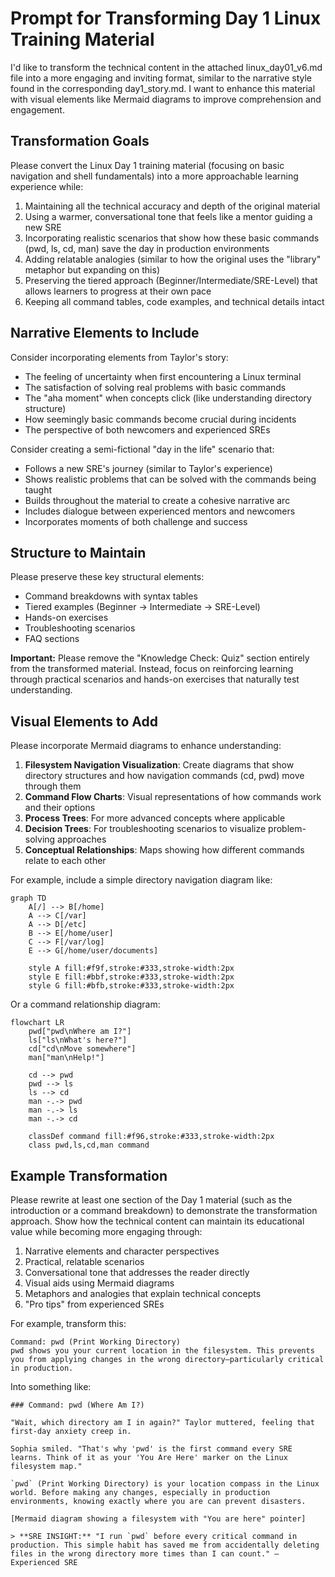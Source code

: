 # Prompt for Transforming Day 1 Linux Training Material

I'd like to transform the technical content in the attached linux_day01_v6.md file into a more engaging and inviting format, similar to the narrative style found in the corresponding day1_story.md. I want to enhance this material with visual elements like Mermaid diagrams to improve comprehension and engagement.

## Transformation Goals

Please convert the Linux Day 1 training material (focusing on basic navigation and shell fundamentals) into a more approachable learning experience while:

1. Maintaining all the technical accuracy and depth of the original material
2. Using a warmer, conversational tone that feels like a mentor guiding a new SRE
3. Incorporating realistic scenarios that show how these basic commands (pwd, ls, cd, man) save the day in production environments
4. Adding relatable analogies (similar to how the original uses the "library" metaphor but expanding on this)
5. Preserving the tiered approach (Beginner/Intermediate/SRE-Level) that allows learners to progress at their own pace
6. Keeping all command tables, code examples, and technical details intact

## Narrative Elements to Include

Consider incorporating elements from Taylor's story:
- The feeling of uncertainty when first encountering a Linux terminal
- The satisfaction of solving real problems with basic commands
- The "aha moment" when concepts click (like understanding directory structure)
- How seemingly basic commands become crucial during incidents
- The perspective of both newcomers and experienced SREs

Consider creating a semi-fictional "day in the life" scenario that:
- Follows a new SRE's journey (similar to Taylor's experience)
- Shows realistic problems that can be solved with the commands being taught
- Builds throughout the material to create a cohesive narrative arc
- Includes dialogue between experienced mentors and newcomers
- Incorporates moments of both challenge and success

## Structure to Maintain

Please preserve these key structural elements:
- Command breakdowns with syntax tables
- Tiered examples (Beginner → Intermediate → SRE-Level)
- Hands-on exercises
- Troubleshooting scenarios
- FAQ sections

**Important:** Please remove the "Knowledge Check: Quiz" section entirely from the transformed material. Instead, focus on reinforcing learning through practical scenarios and hands-on exercises that naturally test understanding.

## Visual Elements to Add

Please incorporate Mermaid diagrams to enhance understanding:

1. **Filesystem Navigation Visualization**: Create diagrams that show directory structures and how navigation commands (cd, pwd) move through them
2. **Command Flow Charts**: Visual representations of how commands work and their options
3. **Process Trees**: For more advanced concepts where applicable
4. **Decision Trees**: For troubleshooting scenarios to visualize problem-solving approaches
5. **Conceptual Relationships**: Maps showing how different commands relate to each other

For example, include a simple directory navigation diagram like:

```mermaid
graph TD
    A[/] --> B[/home]
    A --> C[/var]
    A --> D[/etc]
    B --> E[/home/user]
    C --> F[/var/log]
    E --> G[/home/user/documents]
    
    style A fill:#f9f,stroke:#333,stroke-width:2px
    style E fill:#bbf,stroke:#333,stroke-width:2px
    style G fill:#bfb,stroke:#333,stroke-width:2px
```

Or a command relationship diagram:

```mermaid
flowchart LR
    pwd["pwd\nWhere am I?"]
    ls["ls\nWhat's here?"]
    cd["cd\nMove somewhere"]
    man["man\nHelp!"]
    
    cd --> pwd
    pwd --> ls
    ls --> cd
    man -.-> pwd
    man -.-> ls
    man -.-> cd
    
    classDef command fill:#f96,stroke:#333,stroke-width:2px
    class pwd,ls,cd,man command
```

## Example Transformation

Please rewrite at least one section of the Day 1 material (such as the introduction or a command breakdown) to demonstrate the transformation approach. Show how the technical content can maintain its educational value while becoming more engaging through:

1. Narrative elements and character perspectives
2. Practical, relatable scenarios
3. Conversational tone that addresses the reader directly
4. Visual aids using Mermaid diagrams
5. Metaphors and analogies that explain technical concepts
6. "Pro tips" from experienced SREs

For example, transform this:
```
Command: pwd (Print Working Directory)
pwd shows you your current location in the filesystem. This prevents you from applying changes in the wrong directory—particularly critical in production.
```

Into something like:
```
### Command: pwd (Where Am I?)

"Wait, which directory am I in again?" Taylor muttered, feeling that first-day anxiety creep in. 

Sophia smiled. "That's why 'pwd' is the first command every SRE learns. Think of it as your 'You Are Here' marker on the Linux filesystem map."

`pwd` (Print Working Directory) is your location compass in the Linux world. Before making any changes, especially in production environments, knowing exactly where you are can prevent disasters.

[Mermaid diagram showing a filesystem with "You are here" pointer]

> **SRE INSIGHT:** "I run `pwd` before every critical command in production. This simple habit has saved me from accidentally deleting files in the wrong directory more times than I can count." —Experienced SRE
```
